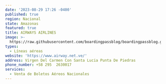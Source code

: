 ```yaml
---
date: '2023-08-29 17:26 -0400'
published: true
region: Nacional
state: Amazonas
featured: true
title: AIRWAYS AIRLINES
image: >-
  https://raw.githubusercontent.com/boardingpassblog/boardingpassblog.github.io/main/assets/images/AIRWAYS-AIRLINES-LOGO.jpg
types:
  - Líneas aéreas
website: 'https://www.airway.net.ve/'
address: Virgen Del Carmen Con Santa Lucia Punta De Piedras
phone_number: +58 295  2630017
services:
  - Venta de Boletos Aéreos Nacionales
---
```

